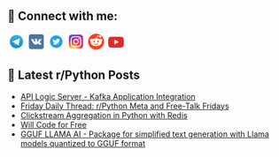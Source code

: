 ## 🔎 Connect with me:
[<img src="https://github.com/bullbesh/bullbesh/blob/main/images/Telegram.png" width="32" height="32" />](https://t.me/bullbesh)
[<img src="https://github.com/bullbesh/bullbesh/blob/main/images/VK.png" width="32" height="32" />](https://vk.com/bullbesh)
[<img src="https://github.com/bullbesh/bullbesh/blob/main/images/Twitter.png" width="32" height="32" />](https://twitter.com/bullbesh1)
[<img src="https://github.com/bullbesh/bullbesh/blob/main/images/Instagram.png" width="32" height="32" />](https://www.instagram.com/bullbesh)
[<img src="https://github.com/bullbesh/bullbesh/blob/main/images/Reddit.png" width="32" height="32" />](https://www.reddit.com/user/bullbesh)
[<img src="https://github.com/bullbesh/bullbesh/blob/main/images/YouTube.png" width="32" height="32" />](https://www.youtube.com/channel/UCtfjRs6uzgq5mfm8S06WTcg)

## 📕 Latest r/Python Posts
<!-- BLOG-POST-LIST:START -->
- [API Logic Server - Kafka Application Integration](https://www.reddit.com/r/Python/comments/18ywi8a/api_logic_server_kafka_application_integration/)
- [Friday Daily Thread: r/Python Meta and Free-Talk Fridays](https://www.reddit.com/r/Python/comments/18ys8mu/friday_daily_thread_rpython_meta_and_freetalk/)
- [Clickstream Aggregation in Python with Redis](https://www.reddit.com/r/Python/comments/18yjjow/clickstream_aggregation_in_python_with_redis/)
- [Will Code for Free](https://www.reddit.com/r/Python/comments/18yimj6/will_code_for_free/)
- [GGUF LLAMA AI - Package for simplified text generation with Llama models quantized to GGUF format](https://www.reddit.com/r/Python/comments/18yijbp/gguf_llama_ai_package_for_simplified_text/)
<!-- BLOG-POST-LIST:END -->
